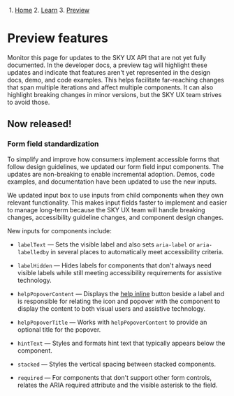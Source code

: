             

 1.  [Home](/skyux/)
2.  [Learn](/skyux/learn.md)
3.  [Preview](/skyux/learn/preview.md)

Preview features
================

Monitor this page for updates to the SKY UX API that are not yet fully documented. In the developer docs, a preview tag will highlight these updates and indicate that features aren't yet represented in the design docs, demo, and code examples. This helps facilitate far-reaching changes that span multiple iterations and affect multiple components. It can also highlight breaking changes in minor versions, but the SKY UX team strives to avoid those.

Now released!
-------------

### Form field standardization

To simplify and improve how consumers implement accessible forms that follow design guidelines, we updated our form field input components. The updates are non-breaking to enable incremental adoption. Demos, code examples, and documentation have been updated to use the new inputs.

We updated input box to use inputs from child components when they own relevant functionality. This makes input fields faster to implement and easier to manage long-term because the SKY UX team will handle breaking changes, accessibility guideline changes, and component design changes.

New inputs for components include:

*   `labelText` — Sets the visible label and also sets `aria-label` or `aria-labelledby` in several places to automatically meet accessibility criteria.
    
*   `labelHidden` — Hides labels for components that don't always need visible labels while still meeting accessibility requirements for assistive technology.
    
*   `helpPopoverContent` — Displays the [help inline](/skyux/components/help-inline.md) button beside a label and is responsible for relating the icon and popover with the component to display the content to both visual users and assistive technology.
    
*   `helpPopoverTitle` — Works with `helpPopoverContent` to provide an optional title for the popover.
    
*   `hintText` — Styles and formats hint text that typically appears below the component.
    
*   `stacked` — Styles the vertical spacing between stacked components.
    
*   `required` — For components that don't support other form controls, relates the ARIA required attribute and the visible asterisk to the field.